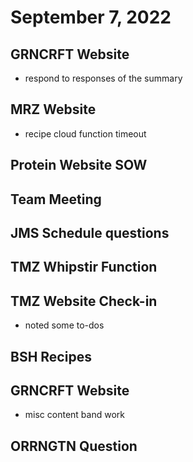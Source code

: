# September 7, 2022

## GRNCRFT Website
- respond to responses of the summary

## MRZ Website
- recipe cloud function timeout

## Protein Website SOW

## Team Meeting

## JMS Schedule questions

## TMZ Whipstir Function

## TMZ Website Check-in
- noted some to-dos

## BSH Recipes

## GRNCRFT Website
- misc content band work

## ORRNGTN Question